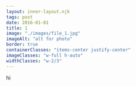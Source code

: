 ```yaml
---
layout: inner-layout.njk
tags: post
date: 2016-01-01
title: 1
image: "./images/file_1.jpg"
imageAlt: "alt for photo"
border: true
containerClasses: "items-center justify-center"
imageClasses: "w-full h-auto"
widthClasses: "w-2/3"
---
```


hi
